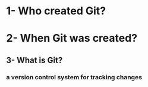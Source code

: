 # 1- Who created Git? 

# 2- When Git was created? 

## 3- What is Git?
### a version control system for tracking changes